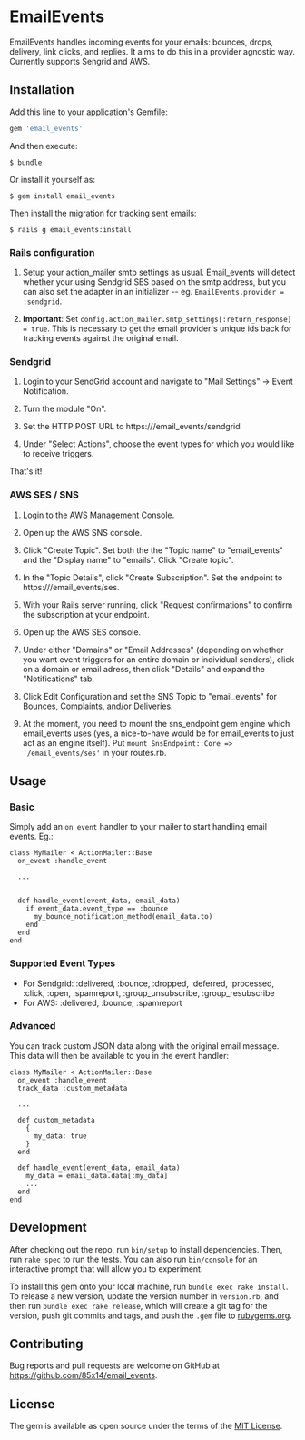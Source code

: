 # EmailEvents

EmailEvents handles incoming events for your emails: bounces, drops, delivery, link clicks, and replies. It aims to do
this in a provider agnostic way.  Currently supports Sengrid and AWS.


## Installation

Add this line to your application's Gemfile:

```ruby
gem 'email_events'
```

And then execute:

    $ bundle

Or install it yourself as:

    $ gem install email_events
    
Then install the migration for tracking sent emails:
    
    $ rails g email_events:install
    
### Rails configuration

1. Setup your action_mailer smtp settings as usual. Email_events will detect whether your using Sendgrid SES based on the
smtp address, but you can also set the adapter in an initializer -- eg. `EmailEvents.provider = :sendgrid`.

2. **Important**: Set `config.action_mailer.smtp_settings[:return_response] = true`. This is necessary to get the email
provider's unique ids back for tracking events against the original email.

    
### Sendgrid

1. Login to your SendGrid account and navigate to "Mail Settings" -> Event Notification.

2. Turn the module "On".

3. Set the HTTP POST URL to https://<yourdomain>/email_events/sendgrid

4. Under "Select Actions", choose the event types for which you would like to receive triggers.

That's it!

### AWS SES / SNS    

1. Login to the AWS Management Console.

2. Open up the AWS SNS console.

3. Click "Create Topic".  Set both the the "Topic name" to "email_events" and the "Display name" to "emails". Click "Create topic".

4. In the "Topic Details", click "Create Subscription".  Set the endpoint to https://<yourdomain>/email_events/ses.

5. With your Rails server running, click "Request confirmations" to confirm the subscription at your endpoint.

6. Open up the AWS SES console.

7. Under either "Domains" or "Email Addresses" (depending on whether you want event triggers for an entire domain or individual
senders), click on a domain or email adress, then click "Details" and expand the "Notifications" tab.

8. Click Edit Configuration and set the SNS Topic to "email_events" for Bounces, Complaints, and/or Deliveries.

9. At the moment, you need to mount the sns_endpoint gem engine which email_events uses (yes, a nice-to-have would be for
 email_events to just act as an engine itself).  Put `mount SnsEndpoint::Core => '/email_events/ses'` in your routes.rb.

## Usage

### Basic

Simply add an `on_event` handler to your mailer to start handling email events.  Eg.:

```
class MyMailer < ActionMailer::Base
  on_event :handle_event

  ...
  
  
  def handle_event(event_data, email_data)
    if event_data.event_type == :bounce
      my_bounce_notification_method(email_data.to)
    end     
  end
end
```

### Supported Event Types

- For Sendgrid: :delivered, :bounce, :dropped, :deferred, :processed, :click, :open, :spamreport, :group_unsubscribe, :group_resubscribe
- For AWS: :delivered, :bounce, :spamreport

### Advanced

You can track custom JSON data along with the original email message.  This data will then be available to you in the event
handler:

```
class MyMailer < ActionMailer::Base
  on_event :handle_event
  track_data :custom_metadata

  ...
  
  def custom_metadata
    {
      my_data: true
    }
  end
  
  def handle_event(event_data, email_data)
    my_data = email_data.data[:my_data] 
    ...
  end
end
```


## Development

After checking out the repo, run `bin/setup` to install dependencies. Then, run `rake spec` to run the tests. You can also run `bin/console` for an interactive prompt that will allow you to experiment.

To install this gem onto your local machine, run `bundle exec rake install`. To release a new version, update the version number in `version.rb`, and then run `bundle exec rake release`, which will create a git tag for the version, push git commits and tags, and push the `.gem` file to [rubygems.org](https://rubygems.org).

## Contributing

Bug reports and pull requests are welcome on GitHub at https://github.com/85x14/email_events.


## License

The gem is available as open source under the terms of the [MIT License](http://opensource.org/licenses/MIT).

